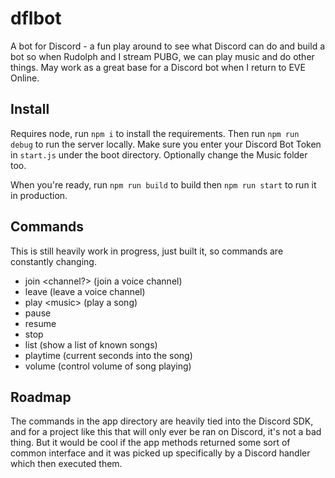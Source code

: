 # dflbot

A bot for Discord - a fun play around to see what Discord can do and build a bot so when Rudolph and I stream PUBG, we can play music and do other things. May work as a great base for a Discord bot when I return to EVE Online.

## Install

Requires node, run `npm i` to install the requirements. Then run `npm run debug` to run the server locally. Make sure you enter your Discord Bot Token in `start.js` under the boot directory. Optionally change the Music folder too.

When you're ready, run `npm run build` to build then `npm run start` to run it in production.

## Commands

This is still heavily work in progress, just built it, so commands are constantly changing.

- join &lt;channel?&gt; (join a voice channel)
- leave (leave a voice channel)
- play &lt;music&gt; (play a song)
- pause
- resume
- stop
- list (show a list of known songs)
- playtime (current seconds into the song)
- volume (control volume of song playing)

## Roadmap

The commands in the app directory are heavily tied into the Discord SDK, and for a project like this that will only ever be ran on Discord, it's not a bad thing. But it would be cool if the app methods returned some sort of common interface and it was picked up specifically by a Discord handler which then executed them.

